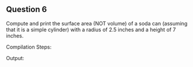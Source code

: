 ## Question 6

Compute and print the surface area (NOT volume) of a soda can (assuming that it is a simple cylinder) with a radius of 2.5 inches and a height of 7 inches.

Compilation Steps:  

Output:
